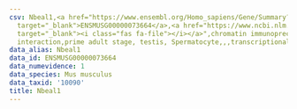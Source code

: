 ```yaml
---
csv: Nbeal1,<a href="https://www.ensembl.org/Homo_sapiens/Gene/Summary?db=core;g=ENSMUSG00000073664"
  target="_blank">ENSMUSG00000073664</a>,<a href="https://www.ncbi.nlm.nih.gov/pubmed/25450459"
  target="_blank"><i class="fas fa-file"></i></a>",chromatin immunoprecipitation assay,direct
  interaction,prime adult stage, testis, Spermatocyte,,,transcriptional regulation,
data_alias: Nbeal1
data_id: ENSMUSG00000073664
data_numevidence: 1
data_species: Mus musculus
data_taxid: '10090'
title: Nbeal1
---
```

